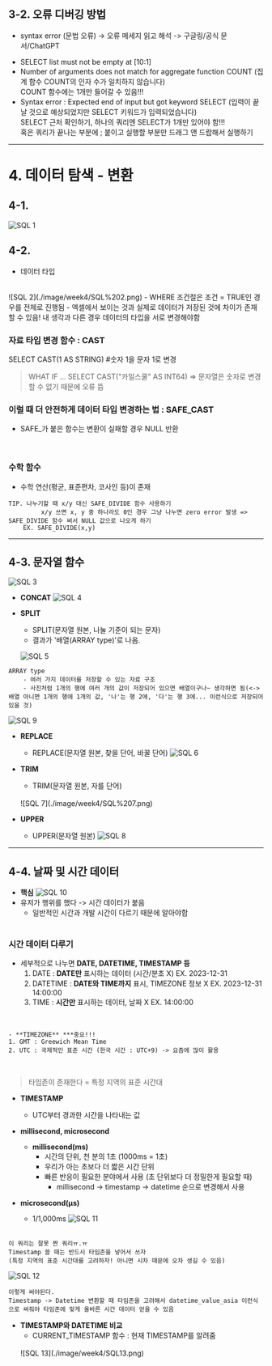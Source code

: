 

## 3-2. 오류 디버깅 방법

* syntax error (문법 오류)
   -> 오류 메세지 읽고 해석
   -> 구글링/공식 문서/ChatGPT
- SELECT list must not be empty at [10:1]
- Number of arguments does not match for aggregate function COUNT (집계 함수 COUNT의 인자 수가 일치하지 않습니다) <br/>
  COUNT 함수에는 1개만 들어갈 수 있음!!!
- Syntax error : Expected end of input but got keyword SELECT (입력이 끝날 것으로 예상되었지만 SELECT 키워드가 입력되었습니다) <br/>
  SELECT 근처 확인하기, 하나의 쿼리엔 SELECT가 1개만 있어야 함!!! <br/>
  혹은 쿼리가 끝나는 부분에 ; 붙이고 실행할 부분만 드래그 앤 드랍해서 실행하기

-------
# 4. 데이터 탐색 - 변환

## 4-1. 
![SQL 1](./image/week4/SQL%201.png)


## 4-2. 
- 데이터 타입 
<br/>
![SQL 2](./image/week4/SQL%202.png)
- WHERE 조건절은 조건 = TRUE인 경우를 전제로 진행됨
- 엑셀에서 보이는 것과 실제로 데이터가 저장된 것에 차이가 존재할 수 있음! 내 생각과 다른 경우 데이터의 타입을 서로 변경해야함

### 자료 타입 변경 함수 : CAST
SELECT
    CAST(1 AS STRING)  #숫자 1을 문자 1로 변경

> WHAT IF ...
SELECT
    CAST("카일스쿨" AS INT64)
=> 문자열은 숫자로 변경할 수 없기 때문에 오류 뜸<br/>


### 이럴 때 더 안전하게 데이터 타입 변경하는 법 : SAFE_CAST
- SAFE_가 붙은 함수는 변환이 실패할 경우 NULL 반환
<br/>

### 수학 함수
- 수학 연산(평균, 표준편차, 코사인 등)이 존재

```
TIP. 나누기할 때 x/y 대신 SAFE_DIVIDE 함수 사용하기
         x/y 쓰면 x, y 중 하나라도 0인 경우 그냥 나누면 zero error 발생 => SAFE_DIVIDE 함수 써서 NULL 값으로 나오게 하기
    EX. SAFE_DIVIDE(x,y)
```

-------
## 4-3. 문자열 함수
![SQL 3](./image/week4/SQL%203.png)

- **CONCAT**
![SQL 4](./image/week4/SQL%204.png)

- **SPLIT**
    - SPLIT(문자열 원본, 나눌 기준이 되는 문자)
    - 결과가 '배열(ARRAY type)'로 나옴.

    ![SQL 5](./image/week4/SQL%205.png)

```
ARRAY type
    - 여러 가지 데이터를 저장할 수 있는 자료 구조 
    - 사진처럼 1개의 행에 여러 개의 값이 저장되어 있으면 배열이구나~ 생각하면 됨(<-> 배열 아니면 1개의 행에 1개의 값, '나'는 행 2에, '다'는 행 3에... 이런식으로 저장되어 있을 것)
```

![SQL 9](./image/week4/SQL%209.png)


- **REPLACE**
    - REPLACE(문자열 원본, 찾을 단어, 바꿀 단어)
    ![SQL 6](./image/week4/SQL%206.png)

- **TRIM**
    - TRIM(문자열 원본, 자를 단어)
    <br/>
    ![SQL 7](./image/week4/SQL%207.png)

- **UPPER**
    - UPPER(문자열 원본)
    ![SQL 8](./image/week4/SQL%208.png)

----
## 4-4. 날짜 및 시간 데이터
- **핵심**
![SQL 10](./image/week4/SQL%2010.png)
- 유저가 행위를 했다 -> 시간 데이터가 붙음
    - 일반적인 시간과 개발 시간이 다르기 때문에 알아야함
    <br/>

### **시간 데이터 다루기**
- 세부적으로 나누면 **DATE, DATETIME, TIMESTAMP 등**
    1. DATE : **DATE만** 표시하는 데이터 (시간/분초 X)
        EX. 2023-12-31
    2. DATETIME : **DATE와 TIME까지** 표시, TIMEZONE 정보 X
        EX. 2023-12-31 14:00:00
    3. TIME : **시간만** 표시하는 데이터, 날짜 X
        EX. 14:00:00
<br/>

    - **TIMEZONE** ***중요!!!
    1. GMT : Greewich Mean Time
    2. UTC : 국제적인 표준 시간 (한국 시간 : UTC+9) -> 요즘에 많이 활용
<br/>

> 타임존이 존재한다 = 특정 지역의 표준 시간대

- **TIMESTAMP**
    - UTC부터 경과한 시간을 나타내는 값

- **millisecond, microsecond**
    - **millisecond(ms)**
        - 시간의 단위, 천 분의 1초 (1000ms = 1초)
        - 우리가 아는 초보다 더 짧은 시간 단위
        - 빠른 반응이 필요한 분야에서 사용 (초 단위보다 더 정밀한게 필요할 때)
            - millisecond -> timestamp -> datetime 순으로 변경해서 사용
        
- **microsecond(μs)**
    - 1/1,000ms
    ![SQL 11](./image/week4/SQL11.png)
    <br/>
```
이 쿼리는 잘못 짠 쿼리ㅠ.ㅠ
Timestamp 쓸 때는 반드시 타임존을 넣어서 쓰자
(특정 지역의 표준 시간대를 고려하자! 아니면 시차 때문에 오차 생길 수 있음)
```
![SQL 12](./image/week4/SQL12.png)
```
이렇게 써야된다.
Timestamp -> Datetime 변환할 때 타임존을 고려해서 datetime_value_asia 이런식으로 써줘야 타임존에 맞게 올바른 시간 데이터 얻을 수 있음
```

- **TIMESTAMP와 DATETIME 비교**
    - CURRENT_TIMESTAMP 함수 : 현재 TIMESTAMP를 알려줌
    <br/>
    ![SQL 13](./image/week4/SQL13.png)
        